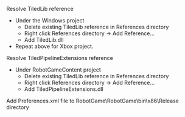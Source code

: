 
Resolve TiledLib reference
- Under the Windows project
	- Delete existing TiledLib reference in References directory
	- Right click References directory -> Add Reference...
	- Add TiledLib.dll
- Repeat above for Xbox project.

Resolve TiledPipelineExtensions reference
- Under RobotGameContent project
	- Delete existing TiledLib reference in References directory
	- Right click References directory -> Add Reference...
	- Add TiledPipelineExtensions.dll

Add Preferences.xml file to RobotGame\RobotGame\bin\x86\Release directory